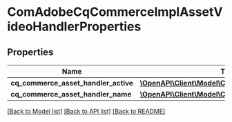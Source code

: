 # ComAdobeCqCommerceImplAssetVideoHandlerProperties

## Properties
Name | Type | Description | Notes
------------ | ------------- | ------------- | -------------
**cq_commerce_asset_handler_active** | [**\OpenAPI\Client\Model\ConfigNodePropertyBoolean**](ConfigNodePropertyBoolean.md) |  | [optional] 
**cq_commerce_asset_handler_name** | [**\OpenAPI\Client\Model\ConfigNodePropertyString**](ConfigNodePropertyString.md) |  | [optional] 

[[Back to Model list]](../README.md#documentation-for-models) [[Back to API list]](../README.md#documentation-for-api-endpoints) [[Back to README]](../README.md)



